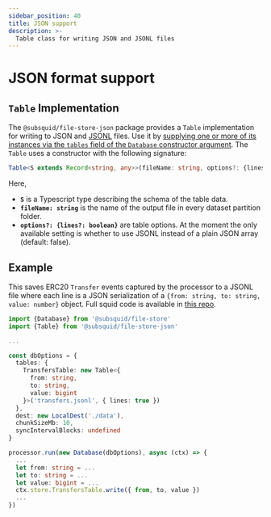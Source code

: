 ```yaml
---
sidebar_position: 40
title: JSON support
description: >-
  Table class for writing JSON and JSONL files
---
```


# JSON format support

## `Table` Implementation

The `@subsquid/file-store-json` package provides a `Table` implementation for writing to JSON and [JSONL](https://jsonlines.org) files. Use it by [supplying one or more of its instances via the `tables` field of the `Database` constructor argument](../overview/#database-options). The `Table` uses a constructor with the following signature:
```typescript
Table<S extends Record<string, any>>(fileName: string, options?: {lines?: boolean})
```
Here,
* **`S`** is a Typescript type describing the schema of the table data.
* **`fileName: string`** is the name of the output file in every dataset partition folder.
* **`options?: {lines?: boolean}`** are table options. At the moment the only available setting is whether to use JSONL instead of a plain JSON array (default: false).

## Example

This saves ERC20 `Transfer` events captured by the processor to a JSONL file where each line is a JSON serialization of a `{from: string, to: string, value: number}` object. Full squid code is available in [this repo](https://github.com/subsquid-labs/file-store-json-example).

```typescript
import {Database} from '@subsquid/file-store'
import {Table} from '@subsquid/file-store-json'

...

const dbOptions = {
  tables: {
    TransfersTable: new Table<{
      from: string,
      to: string,
      value: bigint
    }>('transfers.jsonl', { lines: true })
  },
  dest: new LocalDest('./data'),
  chunkSizeMb: 10,
  syncIntervalBlocks: undefined
}

processor.run(new Database(dbOptions), async (ctx) => {
  ...
  let from: string = ...
  let to: string = ...
  let value: bigint = ...
  ctx.store.TransfersTable.write({ from, to, value })
  ...
})
```
